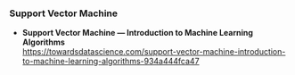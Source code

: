 ### Support Vector Machine
* **Support Vector Machine — Introduction to Machine Learning Algorithms**  
https://towardsdatascience.com/support-vector-machine-introduction-to-machine-learning-algorithms-934a444fca47  
  
  
